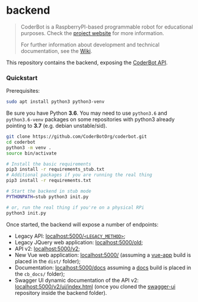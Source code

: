 # backend

> CoderBot is a RaspberryPI-based programmable robot for educational purposes. Check the [project website](https://www.coderbot.org) for more information.
>
> For further information about development and technical documentation, see the [Wiki](https://github.com/CoderBotOrg/coderbot/wiki).

This repository contains the backend, exposing the [CoderBot API](https://github.com/CoderBotOrg/backend/wiki/API-v2).

### Quickstart

Prerequisites:

```bash
sudo apt install python3 python3-venv
```

Be sure you have Python **3.6**. You may need to use `python3.6` and `python3.6-venv` packages on some repositories with python3 already pointing to **3.7** (e.g. debian unstable/sid).



```bash
git clone https://github.com/CoderBotOrg/coderbot.git
cd coderbot
python3 -m venv .
source bin/activate

# Install the basic requirements
pip3 install -r requirements_stub.txt
# Additional packages if you are running the real thing
pip3 install -r requirements.txt

# Start the backend in stub mode
PYTHONPATH=stub python3 init.py

# or, run the real thing if you're on a physical RPi
python3 init.py
```

Once started, the backend will expose a number of endpoints:

- Legacy API: [localhost:5000/`<LEGACY_METHOD>`](http://localhost:5000/);
- Legacy JQuery web application: [localhost:5000/old](http://localhost:5000/old);
- API v2: [localhost:5000/v2](http://localhost:5000/v2);
- New Vue web application: [localhost:5000/](http://localhost:5000/) (assuming a [vue-app](https://github.com/coderbotorg/vue-app) build is placed in the `dist/` folder);
- Documentation: [localhost:5000/docs](http://localhost:5000/docs) assuming a [docs](https://github.com/coderbotorg/docs) build is placed in the `cb_docs/` folder);
- Swagger UI dynamic documentation of the API v2: [localhost:5000/v2/ui/index.html](http://localhost:5000/v2/ui/index.html) (once you cloned the [swagger-ui](https://github.com/coderbotorg/swagger-ui) repository inside the backend folder).


